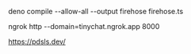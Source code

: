 deno compile --allow-all --output firehose firehose.ts

ngrok http --domain=tinychat.ngrok.app 8000

https://pdsls.dev/
